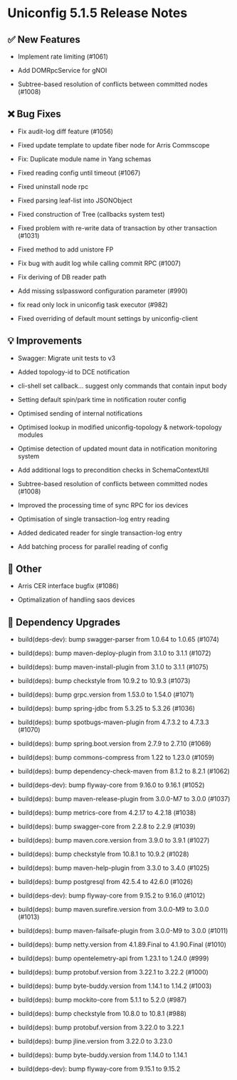 # Uniconfig 5.1.5 Release Notes 
 
## :white_check_mark: New Features 
 
 - Implement rate limiting (#1061)
 
 - Add DOMRpcService for gNOI
 
 - Subtree-based resolution of conflicts between committed nodes (#1008)
 
## :x: Bug Fixes 
 
 - Fix audit-log diff feature (#1056)
 
 - Fixed update template to update fiber node for Arris Commscope
 
 - Fix: Duplicate module name in Yang schemas
 
 - Fixed reading config until timeout (#1067)
 
 - Fixed uninstall node rpc
 
 - Fixed parsing leaf-list into JSONObject
 
 - Fixed construction of Tree (callbacks system test)
 
 - Fixed problem with re-write data of transaction by other transaction (#1031)
 
 - Fixed method to add unistore FP
 
 - Fix bug with audit log while calling commit RPC (#1007)
 
 - Fix deriving of DB reader path
 
 - Add missing sslpassword configuration parameter (#990)
 
 - fix read only lock in uniconfig task executor (#982)
 
 - Fixed overriding of default mount settings by uniconfig-client
 
## :bulb: Improvements 
 
 - Swagger: Migrate unit tests to v3
 
 - Added topology-id to DCE notification
 
 - cli-shell set callback... suggest only commands that contain input body
 
 - Setting default spin/park time in notification router config
 
 - Optimised sending of internal notifications
 
 - Optimised lookup in modified uniconfig-topology & network-topology modules
 
 - Optimise detection of updated mount data in notification monitoring system
 
 - Add additional logs to precondition checks in SchemaContextUtil
 
 - Subtree-based resolution of conflicts between committed nodes (#1008)
 
 - Improved the processing time of sync RPC for ios devices
 
 - Optimisation of single transaction-log entry reading
 
 - Added dedicated reader for single transaction-log entry
 
 - Add batching process for parallel reading of config
 
## :wrench: Other 
 
 - Arris CER interface bugfix (#1086)
 
 - Optimalization of handling saos devices
 
## :hammer: Dependency Upgrades 
 
 - build(deps-dev): bump swagger-parser from 1.0.64 to 1.0.65 (#1074)
 
 - build(deps): bump maven-deploy-plugin from 3.1.0 to 3.1.1 (#1072)
 
 - build(deps): bump maven-install-plugin from 3.1.0 to 3.1.1 (#1075)
 
 - build(deps): bump checkstyle from 10.9.2 to 10.9.3 (#1073)
 
 - build(deps): bump grpc.version from 1.53.0 to 1.54.0 (#1071)
 
 - build(deps): bump spring-jdbc from 5.3.25 to 5.3.26 (#1036)
 
 - build(deps): bump spotbugs-maven-plugin from 4.7.3.2 to 4.7.3.3 (#1070)
 
 - build(deps): bump spring.boot.version from 2.7.9 to 2.7.10 (#1069)
 
 - build(deps): bump commons-compress from 1.22 to 1.23.0 (#1059)
 
 - build(deps): bump dependency-check-maven from 8.1.2 to 8.2.1 (#1062)
 
 - build(deps-dev): bump flyway-core from 9.16.0 to 9.16.1 (#1052)
 
 - build(deps): bump maven-release-plugin from 3.0.0-M7 to 3.0.0 (#1037)
 
 - build(deps): bump metrics-core from 4.2.17 to 4.2.18 (#1038)
 
 - build(deps): bump swagger-core from 2.2.8 to 2.2.9 (#1039)
 
 - build(deps): bump maven.core.version from 3.9.0 to 3.9.1 (#1027)
 
 - build(deps): bump checkstyle from 10.8.1 to 10.9.2 (#1028)
 
 - build(deps): bump maven-help-plugin from 3.3.0 to 3.4.0 (#1025)
 
 - build(deps): bump postgresql from 42.5.4 to 42.6.0 (#1026)
 
 - build(deps-dev): bump flyway-core from 9.15.2 to 9.16.0 (#1012)
 
 - build(deps): bump maven.surefire.version from 3.0.0-M9 to 3.0.0 (#1013)
 
 - build(deps): bump maven-failsafe-plugin from 3.0.0-M9 to 3.0.0 (#1011)
 
 - build(deps): bump netty.version from 4.1.89.Final to 4.1.90.Final (#1010)
 
 - build(deps): bump opentelemetry-api from 1.23.1 to 1.24.0 (#999)
 
 - build(deps): bump protobuf.version from 3.22.1 to 3.22.2 (#1000)
 
 - build(deps): bump byte-buddy.version from 1.14.1 to 1.14.2 (#1003)
 
 - build(deps): bump mockito-core from 5.1.1 to 5.2.0 (#987)
 
 - build(deps): bump checkstyle from 10.8.0 to 10.8.1 (#988)
 
 - build(deps): bump protobuf.version from 3.22.0 to 3.22.1
 
 - build(deps): bump jline.version from 3.22.0 to 3.23.0
 
 - build(deps): bump byte-buddy.version from 1.14.0 to 1.14.1
 
 - build(deps-dev): bump flyway-core from 9.15.1 to 9.15.2
 
